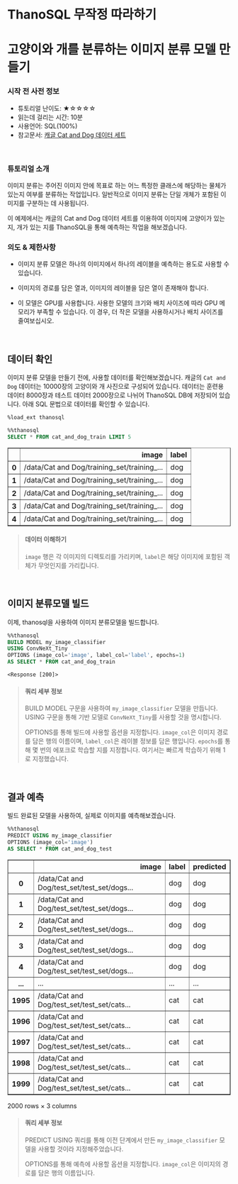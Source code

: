 # ThanoSQL 무작정 따라하기

# 고양이와 개를 분류하는 이미지 분류 모델 만들기

### 시작 전 사전 정보

- 튜토리얼 난이도: ★☆☆☆☆
- 읽는데 걸리는 시간: 10분
- 사용언어: SQL(100%)
- 참고문서: [캐글 Cat and Dog 데이터 세트](https://www.kaggle.com/datasets/tongpython/cat-and-dog)

<br>

### 튜토리얼 소개

이미지 분류는 주어진 이미지 안에 목표로 하는 어느 특정한 클래스에 해당하는 물체가 있는지 여부를 분류하는 작업입니다. 일반적으로 이미지 분류는 단일 개체가 포함된 이미지를 구분하는 데 사용됩니다.

이 예제에서는 캐글의 Cat and Dog 데이터 세트를 이용하여 이미지에 고양이가 있는지, 개가 있는 지를 ThanoSQL을 통해 예측하는 작업을 해보겠습니다.

### 의도 & 제한사항

- 이미지 분류 모델은 하나의 이미지에서 하나의 레이블을 예측하는 용도로 사용할 수 있습니다.

- 이미지의 경로를 담은 열과, 이미지의 레이블을 담은 열이 존재해야 합니다.

- 이 모델은 GPU를 사용합니다. 사용한 모델의 크기와 배치 사이즈에 따라 GPU 메모리가 부족할 수 있습니다. 이 경우, 더 작은 모델을 사용하시거나 배치 사이즈를 줄여보십시오.

<br>

## 데이터 확인

이미지 분류 모델을 만들기 전에, 사용할 데이터를 확인해보겠습니다. 캐글의 `Cat and Dog` 데이터는 10000장의 고양이와 개 사진으로 구성되어 있습니다. 데이터는 훈련용 데이터 8000장과 테스트 데이터 2000장으로 나뉘어 ThanoSQL DB에 저장되어 있습니다. 아래 SQL 문법으로 데이터를 확인할 수 있습니다.

```sql
%load_ext thanosql
```

```sql
%%thanosql
SELECT * FROM cat_and_dog_train LIMIT 5
```

<div>
<table border="1" class="dataframe">
  <thead>
    <tr style="text-align: right;">
      <th></th>
      <th>image</th>
      <th>label</th>
    </tr>
  </thead>
  <tbody>
    <tr>
      <th>0</th>
      <td>/data/Cat and Dog/training_set/training_...</td>
      <td>dog</td>
    </tr>
    <tr>
      <th>1</th>
      <td>/data/Cat and Dog/training_set/training_...</td>
      <td>dog</td>
    </tr>
    <tr>
      <th>2</th>
      <td>/data/Cat and Dog/training_set/training_...</td>
      <td>dog</td>
    </tr>
    <tr>
      <th>3</th>
      <td>/data/Cat and Dog/training_set/training_...</td>
      <td>dog</td>
    </tr>
    <tr>
      <th>4</th>
      <td>/data/Cat and Dog/training_set/training_...</td>
      <td>dog</td>
    </tr>
  </tbody>
</table>
</div>

> #### 데이터 이해하기
> 
> `image` 행은 각 이미지의 디렉토리를 가리키며, `label`은 해당 이미지에 포함된 객체가 무엇인지를 가리킵니다.

<br>

## 이미지 분류모델 빌드

이제, thanosql을 사용하여 이미지 분류모델을 빌드합니다.

```sql
%%thanosql
BUILD MODEL my_image_classifier
USING ConvNeXt_Tiny
OPTIONS (image_col='image', label_col='label', epochs=1)
AS SELECT * FROM cat_and_dog_train
```

    <Response [200]>

> #### 쿼리 세부 정보
> 
> BUILD MODEL 구문을 사용하여 `my_image_classifier` 모델을 만듭니다. USING 구문을 통해 기반 모델로 `ConvNeXt_Tiny`를 사용할 것을 명시합니다.
> 
> OPTIONS를 통해 빌드에 사용할 옵션을 지정합니다. `image_col`은 이미지 경로를 담은 행의 이름이며, `label_col`은 레이블 정보를 담은 행입니다. `epochs`를 통해 몇 번의 에포크로 학습할 지를 지정합니다. 여기서는 빠르게 학습하기 위해 1로 지정했습니다.

<br>

## 결과 예측

빌드 완료된 모델을 사용하여, 실제로 이미지를 예측해보겠습니다.

```sql
%%thanosql
PREDICT USING my_image_classifier
OPTIONS (image_col='image')
AS SELECT * FROM cat_and_dog_test
```

<div>
<table border="1" class="dataframe">
  <thead>
    <tr style="text-align: right;">
      <th></th>
      <th>image</th>
      <th>label</th>
      <th>predicted</th>
    </tr>
  </thead>
  <tbody>
    <tr>
      <th>0</th>
      <td>/data/Cat and Dog/test_set/test_set/dogs...</td>
      <td>dog</td>
      <td>dog</td>
    </tr>
    <tr>
      <th>1</th>
      <td>/data/Cat and Dog/test_set/test_set/dogs...</td>
      <td>dog</td>
      <td>dog</td>
    </tr>
    <tr>
      <th>2</th>
      <td>/data/Cat and Dog/test_set/test_set/dogs...</td>
      <td>dog</td>
      <td>dog</td>
    </tr>
    <tr>
      <th>3</th>
      <td>/data/Cat and Dog/test_set/test_set/dogs...</td>
      <td>dog</td>
      <td>dog</td>
    </tr>
    <tr>
      <th>4</th>
      <td>/data/Cat and Dog/test_set/test_set/dogs...</td>
      <td>dog</td>
      <td>dog</td>
    </tr>
    <tr>
      <th>...</th>
      <td>...</td>
      <td>...</td>
      <td>...</td>
    </tr>
    <tr>
      <th>1995</th>
      <td>/data/Cat and Dog/test_set/test_set/cats...</td>
      <td>cat</td>
      <td>cat</td>
    </tr>
    <tr>
      <th>1996</th>
      <td>/data/Cat and Dog/test_set/test_set/cats...</td>
      <td>cat</td>
      <td>cat</td>
    </tr>
    <tr>
      <th>1997</th>
      <td>/data/Cat and Dog/test_set/test_set/cats...</td>
      <td>cat</td>
      <td>cat</td>
    </tr>
    <tr>
      <th>1998</th>
      <td>/data/Cat and Dog/test_set/test_set/cats...</td>
      <td>cat</td>
      <td>cat</td>
    </tr>
    <tr>
      <th>1999</th>
      <td>/data/Cat and Dog/test_set/test_set/cats...</td>
      <td>cat</td>
      <td>cat</td>
    </tr>
  </tbody>
</table>
<p>2000 rows × 3 columns</p>
</div>

> #### 쿼리 세부 정보
> 
> PREDICT USING 쿼리를 통해 이전 단계에서 만든 `my_image_classifier` 모델을 사용할 것이라 지정해주었습니다.
> 
> OPTIONS를 통해 예측에 사용할 옵션을 지정합니다. `image_col`은 이미지의 경로를 담은 행의 이름입니다.
